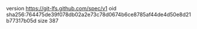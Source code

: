 version https://git-lfs.github.com/spec/v1
oid sha256:764475de39f078db02a2e73c78d0674b6ce8785af44de4d50e8d21b77317b05d
size 387
